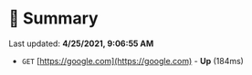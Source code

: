 # 📖 Summary
Last updated: **4/25/2021, 9:06:55 AM**

- `GET` [https://google.com](https://google.com) - **Up** (184ms)
